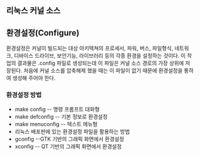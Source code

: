 ## 리눅스 커널 소스

## 환경설정(Configure)

환경설정은 커널이 빌드되는 대상 아키텍쳐의 프로세서, 파워, 버스, 파일형식, 네트워크, 디바이스 드라이브, 보안기능, 라이브러리 등의 각종 환경을 설정하는 것이다. 이 작업의 결과물은 .config 파일로 생성되는데 이 파일은 커널 소스 경로의 가장 상위에 저장된다. 처음에 커널 소스를 압축해제 했을 때는 이 파일이 없기 때문에 환경설정을 통하여 생성해 주어야 한다. 

### 환경설정 방법

- make config -- 명령 프롬프트 대화형
- make defconfig -- 기본 정보로 환경설정
- make menuconfig -- 텍스트 메뉴형
- 리눅스 배포판에 있는 환경설정 파일을 활용하는 방법
- gconfig --GTK 기반의 그래픽 화면에서 환경설정
- xconfig -- QT 기반의 그래픽 화면에서 환경설정

